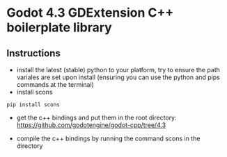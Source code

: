 # Godot 4.3 GDExtension C++ boilerplate library

## Instructions
- install the latest (stable) python to your platform, try to ensure the path variales are set upon install (ensuring you can use the python and pips commands at the terminal)
- install scons
```
pip install scons
```
- get the c++ bindings and put them in the root directory:
  https://github.com/godotengine/godot-cpp/tree/4.3

- compile the c++ bindings by running the command scons in the directory
